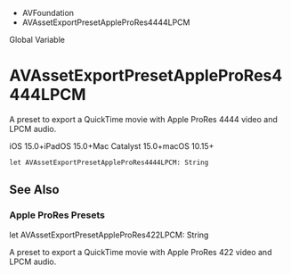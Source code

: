 

- AVFoundation
-  AVAssetExportPresetAppleProRes4444LPCM 

Global Variable

# AVAssetExportPresetAppleProRes4444LPCM

A preset to export a QuickTime movie with Apple ProRes 4444 video and LPCM audio.

iOS 15.0+iPadOS 15.0+Mac Catalyst 15.0+macOS 10.15+

``` source
let AVAssetExportPresetAppleProRes4444LPCM: String
```

## See Also

### Apple ProRes Presets

let AVAssetExportPresetAppleProRes422LPCM: String

A preset to export a QuickTime movie with Apple ProRes 422 video and LPCM audio.

